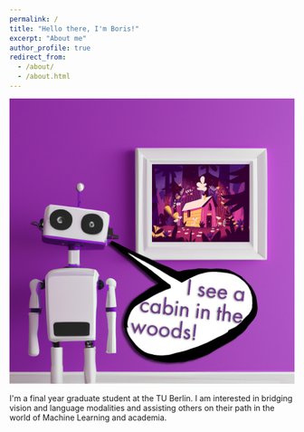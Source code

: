 ```yaml
---
permalink: /
title: "Hello there, I'm Boris!"
excerpt: "About me"
author_profile: true
redirect_from: 
  - /about/
  - /about.html
---
```


![Illustration of combining vision and language modalities.](/images/About.png)

I'm a final year graduate student at the TU Berlin.
I am interested in bridging vision and language modalities and assisting others on their path in the world of Machine Learning and academia.
